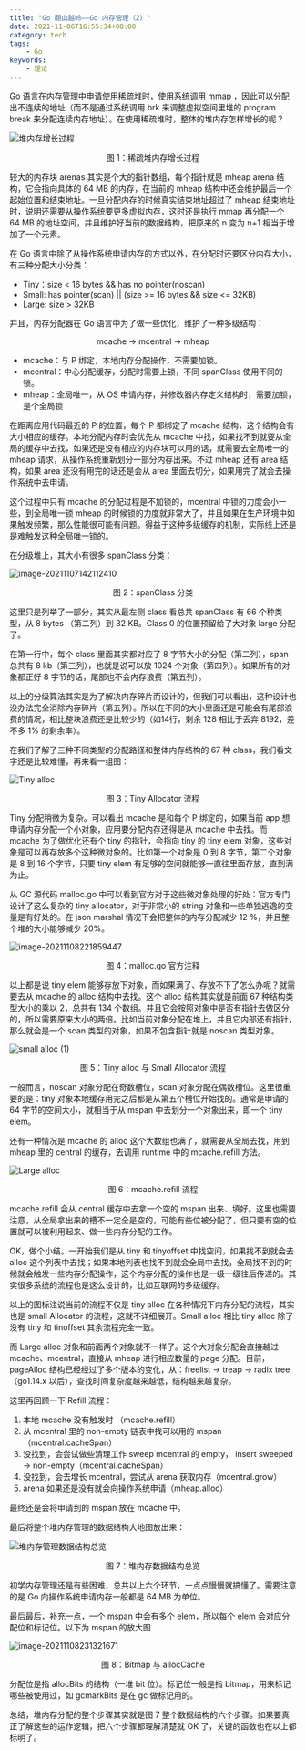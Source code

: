```yaml
---
title: "Go 翻山越岭——Go 内存管理（2）"
date: 2021-11-06T16:55:34+08:00
category: tech
tags:
    - Go
keywords:
    - 理论
---
```


Go 语言在内存管理中申请使用稀疏堆时，使用系统调用 mmap ，因此可以分配出不连续的地址（而不是通过系统调用 brk 来调整虚拟空间里堆的 program break 来分配连续内存地址）。在使用稀疏堆时，整体的堆内存怎样增长的呢？

![堆内存增长过程](https://cdn.jsdelivr.net/gh/JupiterXue/PictureBed/BlogImg/202111071005412.png)

<center>图 1：稀疏堆内存增长过程</center>

较大的内存块 arenas 其实是个大的指针数组，每个指针就是 mheap arena 结构，它会指向具体的 64 MB 的内存，在当前的 mheap 结构中还会维护最后一个起始位置和结束地址。一旦分配内存的时候真实结束地址超过了 mheap 结束地址时，说明还需要从操作系统要更多虚拟内存，这时还是执行  mmap 再分配一个 64 MB 的地址空间，并且维护好当前的数据结构，把原来的 n 变为 n+1 相当于增加了一个元素。



在 Go 语言中除了从操作系统申请内存的方式以外，在分配时还要区分内存大小，有三种分配大小分类：

- Tiny：size < 16 bytes && has no pointer(noscan)
- Small: has pointer(scan) || (size >= 16 bytes && size <= 32KB)
- Large: size > 32KB



并且，内存分配器在 Go 语言中为了做一些优化，维护了一种多级结构：

<center>mcache → mcentral → mheap</center>

- mcache：与 P 绑定，本地内存分配操作，不需要加锁。
- mcentral：中心分配缓存，分配时需要上锁，不同 spanClass 使用不同的锁。
- mheap：全局唯一，从 OS 申请内存，并修改器内存定义结构时，需要加锁，是个全局锁

在距离应用代码最近的 P 的位置，每个 P 都绑定了 mcache 结构，这个结构会有大小相应的缓存。本地分配内存时会优先从 mcache 中找，如果找不到就要从全局的缓存中去找，如果还是没有相应的内存块可以用的话，就需要去全局唯一的  mheap 请求，从操作系统重新划分一部分内存出来。不过 mheap 还有 area 结构，如果 area 还没有用完的话还是会从 area 里面去切分，如果用完了就会去操作系统中去申请。



这个过程中只有 mcache 的分配过程是不加锁的，mcentral 中锁的力度会小一些，到全局唯一锁 mheap 的时候锁的力度就非常大了，并且如果在生产环境中如果触发频繁，那么性能很可能有问题。得益于这种多级缓存的机制，实际线上还是是难触发这种全局唯一锁的。



在分级堆上，其大小有很多 spanClass 分类：

![image-20211107142112410](https://cdn.jsdelivr.net/gh/JupiterXue/PictureBed/BlogImg/202111071421556.png)

<center>图 2：spanClass 分类</center>

这里只是列举了一部分，其实从最左侧 class 看总共 spanClass 有 66 个种类型，从 8 bytes （第二列）到 32 KB。Class 0 的位置预留给了大对象 large 分配了。



在第一行中，每个 class 里面其实都对应了 8 字节大小的分配（第二列），span 总共有 8 kb（第三列），也就是说可以放 1024 个对象（第四列）。如果所有的对象都正好 8 字节的话，尾部也不会内存浪费（第五列）。



以上的分级算法其实是为了解决内存碎片而设计的，但我们可以看出，这种设计也没办法完全消除内存碎片（第五列）。所以在不同的大小里面还是可能会有尾部浪费的情况，相比整块浪费还是比较少的（如14行，剩余 128 相比于丢弃 8192，差不多 1% 的剩余率）。



在我们了解了三种不同类型的分配路径和整体内存结构的 67 种 class，我们看文字还是比较难懂，再来看一组图：

![Tiny alloc](https://cdn.jsdelivr.net/gh/JupiterXue/PictureBed/BlogImg/202111082224486.png)

<center>图 3：Tiny Allocator 流程</center>

Tiny 分配稍微为复杂。可以看出 mcache 是和每个 P 绑定的，如果当前 app 想申请内存分配一个小对象，应用要分配内存还得是从 mcache 中去找。而 mcache 为了做优化还有个 tiny 的指针，会指向 tiny 的 tiny elem 对象，这些对象是可以再存放多个这种微对象的。比如第一个对象是 0 到 8 字节，第二个对象是 8 到 16 个字节，只要 tiny elem 有足够的空间就能够一直往里面存放，直到满为止。



从 GC 源代码 malloc.go 中可以看到官方对于这些微对象处理的好处：官方专门设计了这么复杂的 tiny allocator，对于非常小的 string 对象和一些单独逃逸的变量是有好处的。在 json marshal 情况下会把整体的内存分配减少 12 %，并且整个堆的大小能够减少 20%。

![image-20211108221859447](https://cdn.jsdelivr.net/gh/JupiterXue/PictureBed/BlogImg/202111082218974.png)

<center>图 4：malloc.go 官方注释</center>

以上都是说 tiny elem 能够存放下对象，而如果满了、存放不下了怎么办呢？就需要去从 mcache 的 alloc 结构中去找。这个 alloc 结构其实就是前面 67 种结构类型大小的乘以 2，总共有 134 个数组。并且它会按照对象中是否有指针去做区分的，所以需要原来大小的两倍。比如当前对象分配在堆上，并且它内部还有指针，那么就会是一个 scan 类型的对象，如果不包含指针就是 noscan 类型对象。

![small alloc (1)](https://cdn.jsdelivr.net/gh/JupiterXue/PictureBed/BlogImg/202111082231502.png)

<center>图 5：Tiny alloc 与 Small Allocator 流程</center>

一般而言，noscan 对象分配在奇数槽位，scan 对象分配在偶数槽位。这里很重要的是：tiny 对象本地缓存用完之后都是从第五个槽位开始找的。通常是申请的 64 字节的空间大小，就相当于从 mspan 中去划分一个对象出来，即一个 tiny elem。



还有一种情况是 mcache 的 alloc 这个大数组也满了，就需要从全局去找，用到 mheap 里的 central 的缓存，去调用 runtime 中的 mcache.refill 方法。

![Large alloc](https://cdn.jsdelivr.net/gh/JupiterXue/PictureBed/BlogImg/202111082240125.png)

<center>图 6：mcache.refill 流程</center>

mcache.refill 会从 central 缓存中去拿一个空的 mspan 出来、填好。这里也需要注意，从全局拿出来的槽不一定全是空的，可能有些位被分配了，但只要有空的位置就可以被利用起来、做一些内存分配的工作。



OK，做个小结。一开始我们是从 tiny 和 tinyoffset 中找空间，如果找不到就会去 alloc 这个列表中去找；如果本地列表也找不到就会全局中去找，全局找不到的时候就会触发一些内存分配操作，这个内存分配的操作也是一级一级往后传递的。其实很多系统的流程也是这么设计的，比如互联网的多级缓存。



以上的图标注说当前的流程不仅是 tiny alloc 在各种情况下内存分配的流程，其实也是 small Allocator 的流程，这就不详细展开。Small alloc 相比 tiny alloc 除了没有 tiny 和 tinoffset 其余流程完全一致。



而 Large alloc 对象和前面两个对象就不一样了。这个大对象分配会直接越过 mcache、mcentral，直接从 mheap 进行相应数量的 page 分配。目前， pageAlloc 结构已经经过了多个版本的变化，从：freelist → treap → radix tree（go1.14.x 以后），查找时间复杂度越来越低，结构越来越复杂。



这里再回顾一下 Refill 流程：

1. 本地 mcache 没有触发时 （mcache.refill）
2. 从 mcentral 里的 non-empty 链表中找可以用的 mspan（mcentral.cacheSpan）
3. 没找到，会尝试做些清理工作 sweep mcentral 的 empty， insert sweeped → non-empty（mcentral.cacheSpan）
4. 没找到，会去增长 mcentral，尝试从 arena 获取内存（mcentral.grow）
5. arena 如果还是没有就会向操作系统申请（mheap.alloc）

最终还是会将申请到的 mspan 放在 mcache 中。



最后将整个堆内存管理的数据结构大地图放出来：

![堆内存管理数据结构总览](https://cdn.jsdelivr.net/gh/JupiterXue/PictureBed/BlogImg/202111082311321.png)

<center> 图 7：堆内存数据结构总览</center>

初学内存管理还是有些困难，总共以上六个环节，一点点慢慢就搞懂了。需要注意的是 Go 向操作系统申请内存一般都是 64 MB 为单位。



最后最后，补充一点，一个 mspan 中会有多个 elem，所以每个 elem 会对应分配位和标记位。以下为 mspan 的放大图

![image-20211108231321671](https://cdn.jsdelivr.net/gh/JupiterXue/PictureBed/BlogImg/202111082313798.png)

<center> 图 8：Bitmap 与 allocCache</center>

分配位是指 allocBits 的结构（一堆 bit 位）。标记位一般是指 bitmap，用来标记哪些被使用过，如 gcmarkBits 是在 gc 做标记用的。



总结，堆内存分配的整个步骤其实就是图 7 整个数据结构的六个步骤。如果要真正了解这些的运作逻辑，把六个步骤都理解清楚就 OK 了，关键的函数也在以上都标明了。
